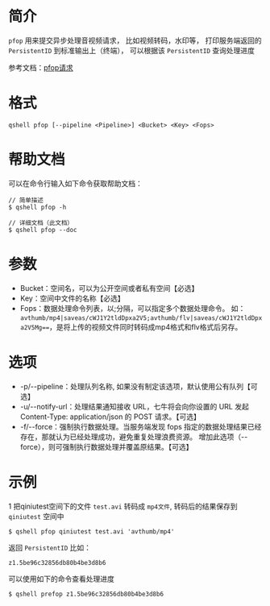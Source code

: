 # 简介
`pfop` 用来提交异步处理音视频请求， 比如视频转码，水印等， 打印服务端返回的`PersistentID` 到标准输出上（终端）， 可以根据该 `PersistentID` 查询处理进度

参考文档：[pfop请求](http://developer.qiniu.com/code/v6/api/dora-api/pfop/pfop.html)

# 格式
```
qshell pfop [--pipeline <Pipeline>] <Bucket> <Key> <Fops>
``` 

# 帮助文档
可以在命令行输入如下命令获取帮助文档：
```
// 简单描述
$ qshell pfop -h 

// 详细文档（此文档）
$ qshell pfop --doc
```

# 参数
- Bucket：空间名，可以为公开空间或者私有空间【必选】
- Key：空间中文件的名称【必选】
- Fops：数据处理命令列表，以;分隔，可以指定多个数据处理命令。
  如： `avthumb/mp4|saveas/cWJ1Y2tldDpxa2V5;avthumb/flv|saveas/cWJ1Y2tldDpxa2V5Mg==`，是将上传的视频文件同时转码成mp4格式和flv格式后另存。
  
# 选项
- -p/--pipeline：处理队列名称, 如果没有制定该选项，默认使用公有队列【可选】
- -u/--notify-url：处理结果通知接收 URL，七牛将会向你设置的 URL 发起 Content-Type: application/json 的 POST 请求。【可选】
- -f/--force：强制执行数据处理。当服务端发现 fops 指定的数据处理结果已经存在，那就认为已经处理成功，避免重复处理浪费资源。 增加此选项（--force），则可强制执行数据处理并覆盖原结果。【可选】

# 示例
1 把qiniutest空间下的文件 `test.avi` 转码成 `mp4文件`, 转码后的结果保存到`qiniutest` 空间中
```
$ qshell pfop qiniutest test.avi 'avthumb/mp4'
```

返回 `PersistentID` 比如：
```
z1.5be96c32856db80b4be3d8b6
```

可以使用如下的命令查看处理进度
```
$ qshell prefop z1.5be96c32856db80b4be3d8b6
```
